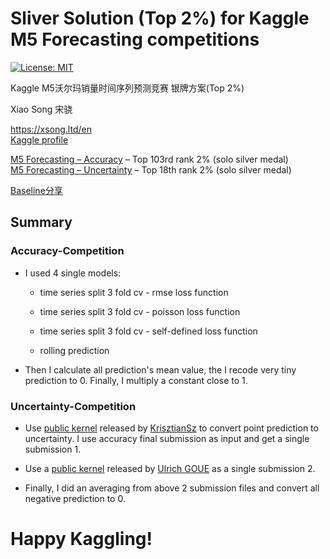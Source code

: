 # Sliver Solution (Top 2%) for Kaggle M5 Forecasting competitions

[![License: MIT](https://img.shields.io/badge/License-MIT-purple.svg)](https://opensource.org/licenses/MIT)

Kaggle M5沃尔玛销量时间序列预测竞赛 银牌方案(Top 2%) 

Xiao Song 宋骁

<https://xsong.ltd/en>     
[Kaggle profile](https://www.kaggle.com/rikdifos/)


[M5 Forecasting – Accuracy](https://www.kaggle.com/c/m5-forecasting-accuracy) – Top 103rd rank 2% (solo silver medal)   
[M5 Forecasting – Uncertainty](https://www.kaggle.com/c/m5-forecasting-uncertainty) – Top 18th rank 2% (solo silver medal)  


[Baseline分享](https://mp.weixin.qq.com/s/E9vJwE5Vpa-TFrjeLyBT_A)

## Summary

### Accuracy-Competition

+ I used 4 single models:
    
    + time series split 3 fold cv - rmse loss function
    
    + time series split 3 fold cv - poisson loss function
    
    + time series split 3 fold cv - self-defined loss function
    
    + rolling prediction

+ Then I calculate all prediction's mean value, the I recode very tiny prediction to 0. Finally, I multiply a constant close to 1.

### Uncertainty-Competition

+ Use [public kernel](https://www.kaggle.com/szmnkrisz97/point-to-uncertainty-different-ranges-per-level) released by [KrisztianSz](https://www.kaggle.com/szmnkrisz97) to convert point prediction to uncertainty. I use accuracy final submission as input and get a single submission 1.

+ Use a [public kernel](https://www.kaggle.com/ulrich07/quantile-regression-with-keras) released by [Ulrich GOUE](https://www.kaggle.com/ulrich07) as a single submission 2.

+ Finally, I did an averaging from above 2 submission files and convert all negative prediction to 0.

# Happy Kaggling!










